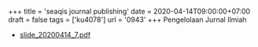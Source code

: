 +++
title = 'seaqis journal publishing'
date = 2020-04-14T09:00:00+07:00
draft = false
tags = ['ku4078']
url = '0943'
+++
Pengelolaan Jurnal Ilmiah
<!--more-->

+ [slide_20200414_7.pdf](https://zenodo.org/doi/10.5281/zenodo.3751238)
